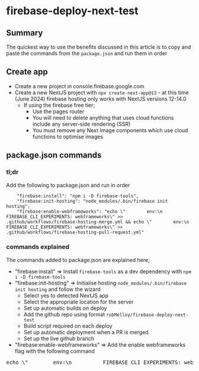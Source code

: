 # firebase-deploy-next-test

## Summary

The quickest way to use the benefits discussed in this article is to copy and paste the commands from the `package.json` and run them in order

## Create app

- Create a new project in console.firebase.google.com
- Create a new NextJS project with `npx create-next-app@13` - at this time (June 2024) firebase hosting only works with NextJS versions 12-14.0
  - If using the firebase free tier;
    - Use the pages router
    - You will need to delete anything that uses cloud functions include any server-side rendering (SSR)
    - You must remove any Next Image components which use cloud functions to optimise images

## package.json commands

### tl;dr

Add the following to package.json and run in order

```
    "firebase:install": "npm i -D firebase-tools",
    "firebase:init-hosting": "node_modules/.bin/firebase init hosting",
    "firebase:enable-webframeworks": "echo \"        env:\n          FIREBASE_CLI_EXPERIMENTS: webframeworks\" >> .github/workflows/firebase-hosting-merge.yml && echo \"        env:\n          FIREBASE_CLI_EXPERIMENTS: webframeworks\" >> .github/workflows/firebase-hosting-pull-request.yml"
```

### commands explained

The commands added to package.json are explained here;

- "firebase:install" => Install `firebase-tools` as a dev dependency with `npm i -D firebase-tools`
- "firebase:init-hosting" => Initialise hosting `node_modules/.bin/firebase init hosting` and follow the wizard
  - Select yes to detected NextJS app
  - Select the appropriate location for the server
  - Set up automatic builds on deploy
  - Add the github repo using format `robMolloy/firebase-deploy-next-test`
  - Build script required on each deploy
  - Set up automatic deployment when a PR is merged
  - Set up the live github branch
- "firebase:enable-webframeworks" => Add the enable webframeworks flag with the following command
<pre>echo \"        env:\n          FIREBASE_CLI_EXPERIMENTS: webframeworks\" >> .github/workflows/firebase-hosting-merge.yml && echo \"        env:\n          FIREBASE_CLI_EXPERIMENTS: webframeworks\" >> .github/workflows/firebase-hosting-pull-request.yml</pre>
